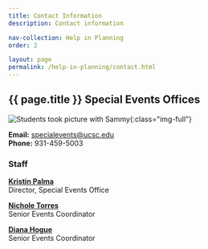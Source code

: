 ```yaml
---
title: Contact Information
description: Contact information

nav-collection: Help in Planning
order: 2

layout: page
permalink: /help-in-planning/contact.html
---
```


## {{ page.title }} Special Events Offices

![Students took picture with Sammy](/assets/images/contact-banner.jpg){:class="img-full"}

**Email:** [specialevents@ucsc.edu](mailto:specialevents@ucsc.edu)<br />
**Phone:** 931-459-5003

### Staff

**[Kristin Palma](mailto:kpalma@ucsc.edu)** <br/>
Director, Special Events Office

**[Nichole Torres](mailto:nickit@ucsc.edu)**<br/>
Senior Events Coordinator

**[Diana Hogue](mailto:dhogue@ucsc.edu)**<br/>
Senior Events Coordinator
